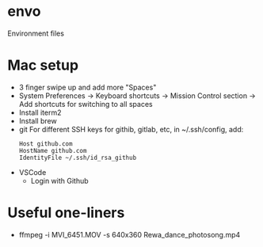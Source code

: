 envo
====
Environment files

Mac setup
=========
  * 3 finger swipe up and add more "Spaces"
  * System Preferences -> Keyboard shortcuts -> Mission Control section -> Add shortcuts for switching to all spaces
  * Install iterm2
  * Install brew
  * git
      For different SSH keys for githib, gitlab, etc,
      in ~/.ssh/config, add:
      ```
      Host github.com
      HostName github.com
      IdentityFile ~/.ssh/id_rsa_github
      ```
  * VSCode
    * Login with Github

Useful one-liners
=================
  * ffmpeg -i MVI_6451.MOV -s 640x360 Rewa_dance_photosong.mp4
